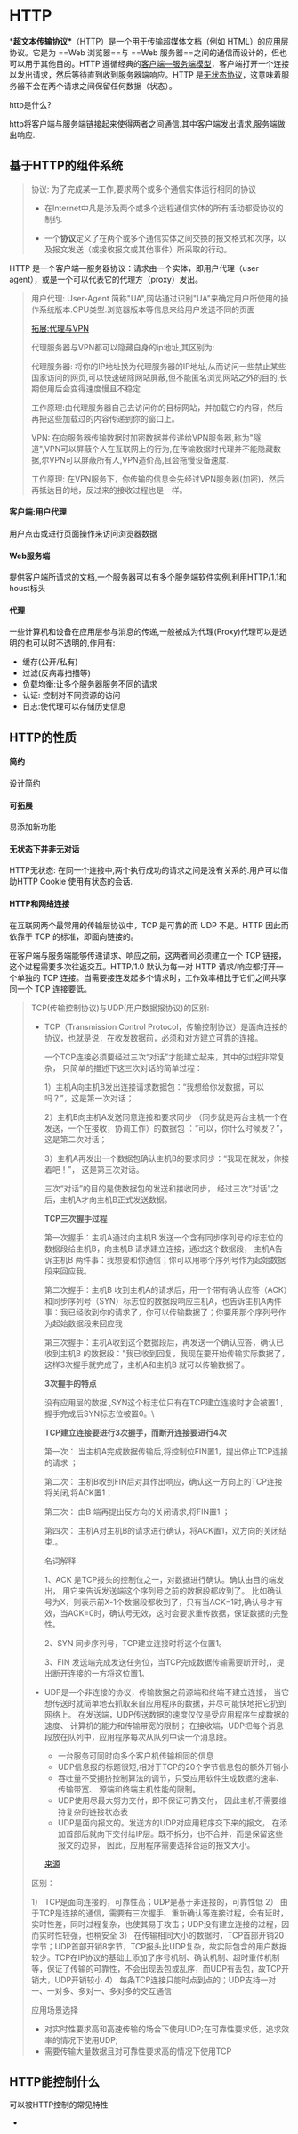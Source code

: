# HTTP

***超文本传输协议\***（HTTP）是一个用于传输超媒体文档（例如 HTML）的[应用层](https://zh.wikipedia.org/wiki/应用层)协议。它是为 ==Web 浏览器==与 ==Web 服务器==之间的通信而设计的，但也可以用于其他目的。HTTP 遵循经典的[客户端—服务端模型](https://zh.wikipedia.org/wiki/主從式架構)，客户端打开一个连接以发出请求，然后等待直到收到服务器端响应。HTTP 是[无状态协议](http://zh.wikipedia.org/wiki/无状态协议)，这意味着服务器不会在两个请求之间保留任何数据（状态）。

http是什么?

http将客户端与服务端链接起来使得两者之间通信,其中客户端发出请求,服务端做出响应.

## 基于HTTP的组件系统

> 协议: 为了完成某一工作,要求两个或多个通信实体运行相同的协议
>
> + 在Internet中凡是涉及两个或多个远程通信实体的所有活动都受协议的制约.
>
> + 一个**协议**定义了在两个或多个通信实体之间交换的报文格式和次序，以及报文发送（或接收报文或其他事件）所采取的行动。



HTTP 是一个客户端—服务器协议：请求由一个实体，即用户代理（user agent），或是一个可以代表它的代理方（proxy）发出。



> 用户代理: User-Agent 简称"UA",网站通过识别"UA"来确定用户所使用的操作系统版本.CPU类型.浏览器版本等信息来给用户发送不同的页面
>
> [拓展:代理与VPN](https://zhuanlan.zhihu.com/p/451193697)
>
> 代理服务器与VPN都可以隐藏自身的ip地址,其区别为:
>
> 代理服务器: 将你的IP地址换为代理服务器的IP地址,从而访问一些禁止某些国家访问的网页,可以快速破除网站屏蔽,但不能匿名浏览网站之外的目的,长期使用后会变得速度慢且不稳定.
>
> 工作原理:由代理服务器自己去访问你的目标网站，并加载它的内容，然后再把这些加载过的内容传递到你的窗口上。
>
> VPN: 在向服务器传输数据时加密数据并传递给VPN服务器,称为"隧道",VPN可以屏蔽个人在互联网上的行为,在传输数据时代理并不能隐藏数据,尔VPN可以屏蔽所有人,VPN造价高,且会拖慢设备速度.
>
> 工作原理: 在VPN服务下，你传输的信息会先经过VPN服务器(加密)，然后再抵达目的地，反过来的接收过程也是一样。

#### 客户端:用户代理

用户点击或进行页面操作来访问浏览器数据

#### Web服务端

提供客户端所请求的文档,一个服务器可以有多个服务端软件实例,利用HTTP/1.1和houst标头

#### 代理

一些计算机和设备在应用层参与消息的传递,一般被成为代理(Proxy)代理可以是透明的也可以时不透明的,作用有: 

+ 缓存(公开/私有)
+ 过滤(反病毒扫描等)
+ 负载均衡:让多个服务器服务不同的请求
+ 认证: 控制对不同资源的访问
+ 日志:使代理可以存储历史信息

## HTTP的性质

#### 简约

设计简约

#### 可拓展

易添加新功能

#### 无状态下并非无对话

HTTP无状态: 在同一个连接中,两个执行成功的请求之间是没有关系的.用户可以借助HTTP Cookie 使用有状态的会话.

#### HTTP和网络连接

在互联网两个最常用的传输层协议中，TCP 是可靠的而 UDP 不是。HTTP 因此而依靠于 TCP 的标准，即面向链接的。

在客户端与服务端能够传递请求、响应之前，这两者间必须建立一个 TCP 链接，这个过程需要多次往返交互。HTTP/1.0 默认为每一对 HTTP 请求/响应都打开一个单独的 TCP 连接。当需要接连发起多个请求时，工作效率相比于它们之间共享同一个 TCP 连接要低。

> TCP(传输控制协议)与UDP(用户数据报协议)的区别:
>
> - TCP（Transmission Control Protocol，传输控制协议）是面向连接的协议，也就是说，在收发数据前，必须和对方建立可靠的连接。 
>
>   一个TCP连接必须要经过三次“对话”才能建立起来，其中的过程非常复杂， 只简单的描述下这三次对话的简单过程：
>
>   
>
>   1）主机A向主机B发出连接请求数据包：“我想给你发数据，可以吗？”，这是第一次对话；
>
>   2）主机B向主机A发送同意连接和要求同步 （同步就是两台主机一个在发送，一个在接收，协调工作）的数据包 ：“可以，你什么时候发？”，这是第二次对话；
>
>   3）主机A再发出一个数据包确认主机B的要求同步：“我现在就发，你接着吧！”， 这是第三次对话。
>
>   
>
>   三次“对话”的目的是使数据包的发送和接收同步， 经过三次“对话”之后，主机A才向主机B正式发送数据。
>
>   **TCP三次握手过程**
>
>   第一次握手：主机A通过向主机B 发送一个含有同步序列号的标志位的数据段给主机B，向主机B 请求建立连接，通过这个数据段， 主机A告诉主机B 两件事：我想要和你通信；你可以用哪个序列号作为起始数据段来回应我。
>
>   第二次握手：主机B 收到主机A的请求后，用一个带有确认应答（ACK）和同步序列号（SYN）标志位的数据段响应主机A，也告诉主机A两件事：我已经收到你的请求了，你可以传输数据了；你要用那个序列号作为起始数据段来回应我
>
>   第三次握手：主机A收到这个数据段后，再发送一个确认应答，确认已收到主机B 的数据段："我已收到回复，我现在要开始传输实际数据了，这样3次握手就完成了，主机A和主机B 就可以传输数据了。
>
>   **3次握手的特点**
>
>   没有应用层的数据 ,SYN这个标志位只有在TCP建立连接时才会被置1 ,握手完成后SYN标志位被置0。\
>
>   **TCP建立连接要进行3次握手，而断开连接要进行4次**
>
>   第一次： 当主机A完成数据传输后,将控制位FIN置1，提出停止TCP连接的请求 ；
>
>   第二次： 主机B收到FIN后对其作出响应，确认这一方向上的TCP连接将关闭,将ACK置1；
>
>   第三次： 由B 端再提出反方向的关闭请求,将FIN置1 ；
>
>   第四次： 主机A对主机B的请求进行确认，将ACK置1，双方向的关闭结束.。
>
>   名词解释
>
>   1、ACK 是TCP报头的控制位之一，对数据进行确认。确认由目的端发出， 用它来告诉发送端这个序列号之前的数据段都收到了。 比如确认号为X，则表示前X-1个数据段都收到了，只有当ACK=1时,确认号才有效，当ACK=0时，确认号无效，这时会要求重传数据，保证数据的完整性。
>
>   2、SYN 同步序列号，TCP建立连接时将这个位置1。
>
>   3、FIN 发送端完成发送任务位，当TCP完成数据传输需要断开时,，提出断开连接的一方将这位置1。
>
> - UDP是一个非连接的协议，传输数据之前源端和终端不建立连接， 当它想传送时就简单地去抓取来自应用程序的数据，并尽可能快地把它扔到网络上。 在发送端，UDP传送数据的速度仅仅是受应用程序生成数据的速度、 计算机的能力和传输带宽的限制； 在接收端，UDP把每个消息段放在队列中，应用程序每次从队列中读一个消息段。
>
>   - 一台服务可同时向多个客户机传输相同的信息
>   - UDP信息报的标题很短,相对于TCP的20个字节信息包的额外开销小
>   - 吞吐量不受拥挤控制算法的调节，只受应用软件生成数据的速率、传输带宽、 源端和终端主机性能的限制。
>   - UDP使用尽最大努力交付，即不保证可靠交付， 因此主机不需要维持复杂的链接状态表
>   - UDP是面向报文的。发送方的UDP对应用程序交下来的报文， 在添加首部后就向下交付给IP层。既不拆分，也不合并，而是保留这些报文的边界， 因此，应用程序需要选择合适的报文大小。
>
>   [来源](https://www.zhihu.com/tardis/zm/art/24860273?source_id=1005) 
>
>  区别：
>
> 1） TCP是面向连接的，可靠性高；UDP是基于非连接的，可靠性低
> 2） 由于TCP是连接的通信，需要有三次握手、重新确认等连接过程，会有延时，实时性差，同时过程复杂，也使其易于攻击；UDP没有建立连接的过程，因而实时性较强，也稍安全
> 3） 在传输相同大小的数据时，TCP首部开销20字节；UDP首部开销8字节，TCP报头比UDP复杂，故实际包含的用户数据较少。TCP在IP协议的基础上添加了序号机制、确认机制、超时重传机制等，保证了传输的可靠性，不会出现丢包或乱序，而UDP有丢包，故TCP开销大，UDP开销较小
> 4） 每条TCP连接只能时点到点的；UDP支持一对一、一对多、多对一、多对多的交互通信
>
> 应用场景选择
>
> - 对实时性要求高和高速传输的场合下使用UDP;在可靠性要求低，追求效率的情况下使用UDP;
> - 需要传输大量数据且对可靠性要求高的情况下使用TCP

## HTTP能控制什么

可以被HTTP控制的常见特性

+ 